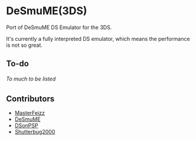 DeSmuME(3DS)
=======

Port of DeSmuME DS Emulator for the 3DS.

It's currently a fully interpreted DS emulator, which means the performance is not so great.

To-do
------------------------
###### To much to be listed

Contributors
------------------------

* [MasterFeizz](http://twitter.com/masterfeizz)
* [DeSmuME](http://desmume.org/)
* [DSonPSP](http://sourceforge.net/projects/donpsp/)
* [Shutterbug2000](http://github.com/shutterbug2000)